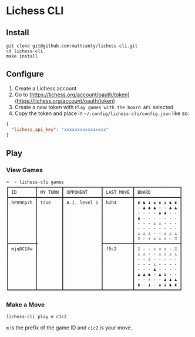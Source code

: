 # Lichess CLI

## Install

```shell
git clone git@github.com:mattcanty/lichess-cli.git
cd lichess-cli
make install
```

## Configure

1. Create a Lichess account
2. Go to [https://lichess.org/account/oauth/token](https://lichess.org/account/oauth/token)
3. Create a new token with `Play games with the board API` selected
4. Copy the token and place in `~/.config/lichess-cli/config.json` like so:

```json
{
  "lichess_api_key": "xxxxxxxxxxxxxxxx"
}
```

## Play

### View Games

```shell
➜  ~ lichess-cli games
┏━━━━━━━━━━┳━━━━━━━━━┳━━━━━━━━━━━━━━┳━━━━━━━━━━━┳━━━━━━━━━━━━━━━━━┓
┃ ID       ┃ MY TURN ┃ OPPONENT     ┃ LAST MOVE ┃ BOARD           ┃
┣━━━━━━━━━━╋━━━━━━━━━╋━━━━━━━━━━━━━━╋━━━━━━━━━━━╋━━━━━━━━━━━━━━━━━┫
┃ hP09Ep7h ┃ true    ┃ A.I. level 1 ┃ h2h4      ┃ ♜ ♞ ♝ ♚ ♛ ♝ ♞ ♜ ┃
┃          ┃         ┃              ┃           ┃ - ♟ ♟ ♟ - - ♟ ♟ ┃
┃          ┃         ┃              ┃           ┃ - - - - ♟ ♟ - - ┃
┃          ┃         ┃              ┃           ┃ ♟ - - - - - - - ┃
┃          ┃         ┃              ┃           ┃ - - - ♙ ♙ - - - ┃
┃          ┃         ┃              ┃           ┃ - - - - - - - - ┃
┃          ┃         ┃              ┃           ┃ ♙ ♙ ♙ - - ♙ ♙ ♙ ┃
┃          ┃         ┃              ┃           ┃ ♖ ♘ ♗ ♔ ♕ ♗ ♘ ♖ ┃
┣━━━━━━━━━━╋         ┃              ┣━━━━━━━━━━━╋━━━━━━━━━━━━━━━━━┫
┃ mjqGC18w ┃         ┃              ┃ f5c2      ┃ ♖ - - ♕ ♔ ♗ - ♖ ┃
┃          ┃         ┃              ┃           ┃ ♙ ♙ - ♘ ♙ ♙ ♙ ♙ ┃
┃          ┃         ┃              ┃           ┃ - - ♙ - - ♘ - - ┃
┃          ┃         ┃              ┃           ┃ - - - ♙ - - - - ┃
┃          ┃         ┃              ┃           ┃ - - - ♟ - - - - ┃
┃          ┃         ┃              ┃           ┃ ♟ ♟ ♞ - ♟ ♛ - - ┃
┃          ┃         ┃              ┃           ┃ - - ♗ - - ♟ ♟ ♟ ┃
┃          ┃         ┃              ┃           ┃ ♜ - ♝ - ♚ ♝ ♞ ♜ ┃
┗━━━━━━━━━━┻━━━━━━━━━┻━━━━━━━━━━━━━━┻━━━━━━━━━━━┻━━━━━━━━━━━━━━━━━┛
```

### Make a Move

`lichess-cli play m c1c2`

`m` is the prefix of the game ID and `c1c2` is your move.
